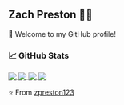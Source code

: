 ## Zach Preston 👨‍💻

🎉 Welcome to my GitHub profile!

### &#x1f4c8; GitHub Stats

<a href="https://github.com/zpreston123">
  <img align="center" src="https://github-readme-stats.vercel.app/api?username=zpreston123&show_icons=true&theme=dark"/>
</a>
<a href="https://github.com/zpreston123">
  <img align="center" src="https://github-readme-stats.vercel.app/api/top-langs/?username=zpreston123&layout=compact&theme=dark"/>
</a>
<a href="https://github.com/zpreston123/blog">
  <img align="center" src="https://github-readme-stats.vercel.app/api/pin/?username=zpreston123&repo=blog&theme=dark"/>
</a>
<a href="https://github.com/zpreston123/hungry-panda-rebuild">
  <img align="center" src="https://github-readme-stats.vercel.app/api/pin/?username=zpreston123&repo=hungry-panda-rebuild&theme=dark"/>
</a>

⭐️ From [zpreston123](https://github.com/zpreston123)
